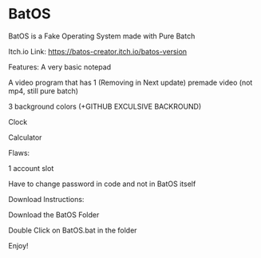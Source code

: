 # BatOS

BatOS is a Fake Operating System made with Pure Batch

Itch.io Link: https://batos-creator.itch.io/batos-version


Features:
A very basic notepad

A video program that has 1 (Removing in Next update) premade video (not mp4, still pure batch) 

3 background colors (+GITHUB EXCULSIVE BACKROUND)

Clock 

Calculator


Flaws:

1 account slot

Have to change password in code and not in BatOS itself


Download Instructions:

Download the BatOS Folder

Double Click on BatOS.bat in the folder

Enjoy!
